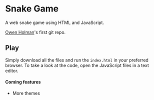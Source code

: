 # Snake Game
A web snake game using HTML and JavaScript.

[Owen Holman](https://owenholman.com/)'s first git repo.

## Play
Simply download all the files and run the `index.html` in your preferred browser.
To take a look at the code, open the JavaScript files in a text editor.

#### Coming features
* More themes